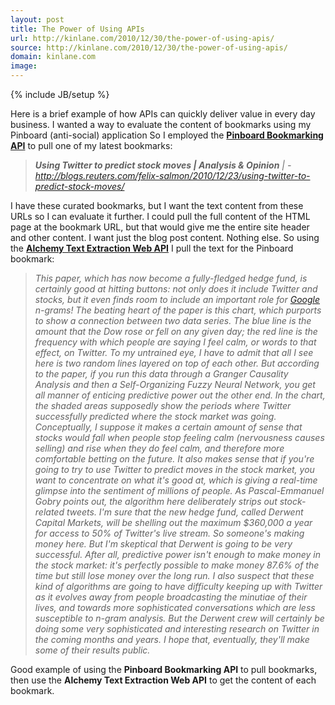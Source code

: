```yaml
---
layout: post
title: The Power of Using APIs
url: http://kinlane.com/2010/12/30/the-power-of-using-apis/
source: http://kinlane.com/2010/12/30/the-power-of-using-apis/
domain: kinlane.com
image: 
---
```

{% include JB/setup %}<p><!DOCTYPE html PUBLIC "-//W3C//DTD XHTML 1.0 Transitional//EN"
    "http://www.w3.org/TR/xhtml1/DTD/xhtml1-transitional.dtd">
<html xmlns="http://www.w3.org/1999/xhtml">
  <head>
    <title></title>
  </head>
  <body>
    Here is a brief example of how APIs can quickly deliver value in every day business. I wanted a way to evaluate the content of bookmarks using my Pinboard (anti-social) application So I employed
    the <a href=
    "Here%20is%20a%20brief%20example%20of%20how%20APIs%20can%20quickly%20deliver%20value%20in%20every%20day%20business.%20I%20wanted%20a%20way%20to%20evaluate%20the%20content%20of%20bookmarks%20using%20my%20Pinboard%20(anti-social)%20application%20So%20I%20employed%20the%20%3Cstrong%3EPinboard%20API%3C/strong%3E%20to%20pull%20one%20of%20my%20latest%20bookmarks:%20%3Cblockquote%3E%3Cem%3E%3Cstrong%3EUsing%20%3Ca%20href=&quot;http://www.kinlane.com/category/twitter/&quot;%3ETwitter%3C/a%3E%20to%20predict%20stock%20moves%20|%20Analysis%20&amp;%20Opinion%3C/strong%3E%20|%20-%20%3Ca%20href=&quot;http://blogs.reuters.com/felix-salmon/2010/12/23/using-twitter-to-predict-stock-moves/&quot;%3Ehttp://blogs.reuters.com/felix-salmon/2010/12/23/using-twitter-to-predict-stock-moves/%3C/a%3E%3C/em%3E%3C/blockquote%3E%20I%20have%20these%20curated%20bookmarks,%20but%20I%20want%20the%20text%20content%20from%20these%20URLs%20so%20I%20can%20evaluate%20it%20further.%20I%20could%20pull%20the%20full%20content%20of%20the%20HTML%20page%20at%20the%20bookmark%20URL,%20but%20that%20would%20give%20me%20the%20entire%20site%20header%20and%20other%20content.%20I%20want%20just%20the%20blog%20post%20content.%20Nothing%20else.%20So%20using%20the%20%3Cstrong%3EAlchemy%20Text%20Extraction%20Web%20API%3C/strong%3E%20I%20pull%20the%20text%20for%20the%20Pinboard%20bookmark:%20%3Cblockquote%3E%3Cem%3EThis%20paper,%20which%20has%20now%20become%20a%20fully-fledged%20hedge%20fund,%20is%20certainly%20good%20at%20hitting%20buttons:%20not%20only%20does%20it%20include%20Twitter%20and%20stocks,%20but%20it%20even%20finds%20room%20to%20include%20an%20important%20role%20for%20%3Ca%20href=&quot;http://www.kinlane.com/category/google/&quot;%3EGoogle%3C/a%3E%20n-grams!%20The%20beating%20heart%20of%20the%20paper%20is%20this%20chart,%20which%20purports%20to%20show%20a%20connection%20between%20two%20data%20series.%20The%20blue%20line%20is%20the%20amount%20that%20the%20Dow%20rose%20or%20fell%20on%20any%20given%20day;%20the%20red%20line%20is%20the%20frequency%20with%20which%20people%20are%20saying%20I%20feel%20calm,%20or%20words%20to%20that%20effect,%20on%20Twitter.%3C/em%3E%20%3Cem%3E%20To%20my%20untrained%20eye,%20I%20have%20to%20admit%20that%20all%20I%20see%20here%20is%20two%20random%20lines%20layered%20on%20top%20of%20each%20other.%20But%20according%20to%20the%20paper,%20if%20you%20run%20this%20data%20through%20a%20Granger%20Causality%20Analysis%20and%20then%20a%20Self-Organizing%20Fuzzy%20Neural%20Network,%20you%20get%20all%20manner%20of%20enticing%20predictive%20power%20out%20the%20other%20end.%20In%20the%20chart,%20the%20shaded%20areas%20supposedly%20show%20the%20periods%20where%20Twitter%20successfully%20predicted%20where%20the%20stock%20market%20was%20going.%20Conceptually,%20I%20suppose%20it%20makes%20a%20certain%20amount%20of%20sense%20that%20stocks%20would%20fall%20when%20people%20stop%20feeling%20calm%20(nervousness%20causes%20selling)%20and%20rise%20when%20they%20do%20feel%20calm,%20and%20therefore%20more%20comfortable%20betting%20on%20the%20future.%20It%20also%20makes%20sense%20that%20if%20you're%20going%20to%20try%20to%20use%20Twitter%20to%20predict%20moves%20in%20the%20stock%20market,%20you%20want%20to%20concentrate%20on%20what%20it's%20good%20at,%20which%20is%20giving%20a%20real-time%20glimpse%20into%20the%20sentiment%20of%20millions%20of%20people.%20As%20Pascal-Emmanuel%20Gobry%20points%20out,%20the%20algorithm%20here%20deliberately%20strips%20out%20stock-related%20tweets.%20I'm%20sure%20that%20the%20new%20hedge%20fund,%20called%20Derwent%20Capital%20Markets,%20will%20be%20shelling%20out%20the%20maximum%20$360,000%20a%20year%20for%20access%20to%2050%%20of%20Twitter's%20live%20stream.%20So%20someone's%20making%20money%20here.%20But%20I'm%20skeptical%20that%20Derwent%20is%20going%20to%20be%20very%20successful.%20After%20all,%20predictive%20power%20isn't%20enough%20to%20make%20money%20in%20the%20stock%20market:%20it's%20perfectly%20possible%20to%20make%20money%2087.6%%20of%20the%20time%20but%20still%20lose%20money%20over%20the%20long%20run.%20I%20also%20suspect%20that%20these%20kind%20of%20algorithms%20are%20going%20to%20have%20difficulty%20keeping%20up%20with%20Twitter%20as%20it%20evolves%20away%20from%20people%20broadcasting%20the%20minutiae%20of%20their%20lives,%20and%20towards%20more%20sophisticated%20conversations%20which%20are%20less%20susceptible%20to%20n-gram%20analysis.%20But%20the%20Derwent%20crew%20will%20certainly%20be%20doing%20some%20very%20sophisticated%20and%20interesting%20research%20on%20Twitter%20in%20the%20coming%20months%20and%20years.%20I%20hope%20that,%20eventually,%20they'll%20make%20some%20of%20their%20results%20public.%3C/em%3E%3C/blockquote%3E%20Good%20example%20of%20using%20the%20%3Cstrong%3EPinboard%20Bookmarking%20API%3C/strong%3E%20to%20pull%20bookmarks,%20then%20use%20the%20%3Cstrong%3EAlchemy%20Text%20Extraction%20Web%20API%3C/strong%3E%20to%20get%20the%20content%20of%20each%20bookmark."
    target="_blank"><strong>Pinboard Bookmarking API</strong></a> to pull one of my latest bookmarks:
    <blockquote>
      <em><strong>Using Twitter to predict stock moves | Analysis &amp; Opinion</strong> | - <a href=
      "http://blogs.reuters.com/felix-salmon/2010/12/23/using-twitter-to-predict-stock-moves/">http://blogs.reuters.com/felix-salmon/2010/12/23/using-twitter-to-predict-stock-moves/</a></em>
    </blockquote>I have these curated bookmarks, but I want the text content from these URLs so I can evaluate it further. I could pull the full content of the HTML page at the bookmark URL, but that
    would give me the entire site header and other content. I want just the blog post content. Nothing else. So using the <a href="http://www.alchemyapi.com/api/text/" target="_blank"><strong>Alchemy
    Text Extraction Web API</strong></a> I pull the text for the Pinboard bookmark:
    <blockquote>
      <em>This paper, which has now become a fully-fledged hedge fund, is certainly good at hitting buttons: not only does it include Twitter and stocks, but it even finds room to include an
      important role for <a href="http://www.kinlane.com/category/google/">Google</a> n-grams! The beating heart of the paper is this chart, which purports to show a connection between two data
      series. The blue line is the amount that the Dow rose or fell on any given day; the red line is the frequency with which people are saying I feel calm, or words to that effect, on Twitter.</em>
      <em>To my untrained eye, I have to admit that all I see here is two random lines layered on top of each other. But according to the paper, if you run this data through a Granger Causality
      Analysis and then a Self-Organizing Fuzzy Neural Network, you get all manner of enticing predictive power out the other end. In the chart, the shaded areas supposedly show the periods where
      Twitter successfully predicted where the stock market was going. Conceptually, I suppose it makes a certain amount of sense that stocks would fall when people stop feeling calm (nervousness
      causes selling) and rise when they do feel calm, and therefore more comfortable betting on the future. It also makes sense that if you're going to try to use Twitter to predict moves in the
      stock market, you want to concentrate on what it's good at, which is giving a real-time glimpse into the sentiment of millions of people. As Pascal-Emmanuel Gobry points out, the algorithm here
      deliberately strips out stock-related tweets. I'm sure that the new hedge fund, called Derwent Capital Markets, will be shelling out the maximum $360,000 a year for access to 50% of Twitter's
      live stream. So someone's making money here. But I'm skeptical that Derwent is going to be very successful. After all, predictive power isn't enough to make money in the stock market: it's
      perfectly possible to make money 87.6% of the time but still lose money over the long run. I also suspect that these kind of algorithms are going to have difficulty keeping up with Twitter as
      it evolves away from people broadcasting the minutiae of their lives, and towards more sophisticated conversations which are less susceptible to n-gram analysis. But the Derwent crew will
      certainly be doing some very sophisticated and interesting research on Twitter in the coming months and years. I hope that, eventually, they'll make some of their results public.</em>
    </blockquote>Good example of using the <strong>Pinboard Bookmarking API</strong> to pull bookmarks, then use the <strong>Alchemy Text Extraction Web API</strong> to get the content of each
    bookmark.
  </body>
</html></p>
